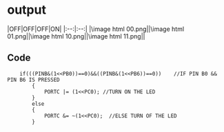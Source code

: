# output


|OFF|OFF|OFF|ON|
|:--:|:--:|
|\image html 00.png||\image html 01.png||\image html 10.png||\image html 11.png||

## Code 
```
	if(((PINB&(1<<PB0))==0)&&((PINB&(1<<PB6))==0))    //IF PIN B0 && PIN B6 IS PRESSED
        {
            PORTC |= (1<<PC0); //TURN ON THE LED
        }
        else
        {
            PORTC &= ~(1<<PC0);  //ELSE TURN OF THE LED
        }
```